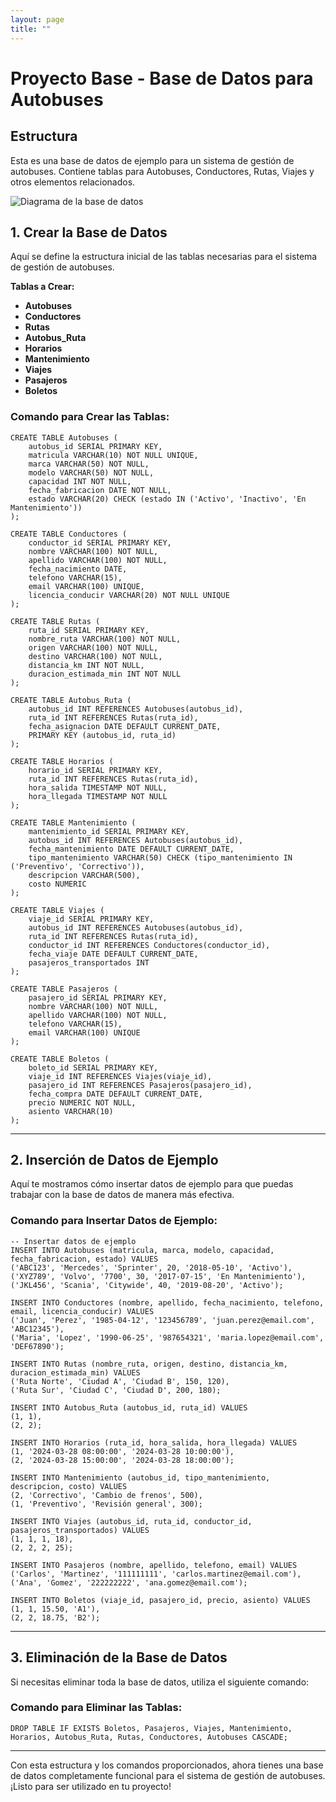 ```yaml
---
layout: page
title: ""
---
```


# **Proyecto Base - Base de Datos para Autobuses**

## **Estructura**

Esta es una base de datos de ejemplo para un sistema de gestión de autobuses. Contiene tablas para Autobuses, Conductores, Rutas, Viajes y otros elementos relacionados.

![Diagrama de la base de datos](https://i.postimg.cc/wMvxsZ1L/Screenshot-2025-03-21-at-07-39-04-Untitled-dbdiagram-io.png)

## **1. Crear la Base de Datos**

Aquí se define la estructura inicial de las tablas necesarias para el sistema de gestión de autobuses.

**Tablas a Crear:**

- **Autobuses**
- **Conductores**
- **Rutas**
- **Autobus_Ruta**
- **Horarios**
- **Mantenimiento**
- **Viajes**
- **Pasajeros**
- **Boletos**

### **Comando para Crear las Tablas:**

```postgresql
CREATE TABLE Autobuses (
    autobus_id SERIAL PRIMARY KEY,
    matricula VARCHAR(10) NOT NULL UNIQUE,
    marca VARCHAR(50) NOT NULL,
    modelo VARCHAR(50) NOT NULL,
    capacidad INT NOT NULL,
    fecha_fabricacion DATE NOT NULL,
    estado VARCHAR(20) CHECK (estado IN ('Activo', 'Inactivo', 'En Mantenimiento'))
);

CREATE TABLE Conductores (
    conductor_id SERIAL PRIMARY KEY,
    nombre VARCHAR(100) NOT NULL,
    apellido VARCHAR(100) NOT NULL,
    fecha_nacimiento DATE,
    telefono VARCHAR(15),
    email VARCHAR(100) UNIQUE,
    licencia_conducir VARCHAR(20) NOT NULL UNIQUE
);

CREATE TABLE Rutas (
    ruta_id SERIAL PRIMARY KEY,
    nombre_ruta VARCHAR(100) NOT NULL,
    origen VARCHAR(100) NOT NULL,
    destino VARCHAR(100) NOT NULL,
    distancia_km INT NOT NULL,
    duracion_estimada_min INT NOT NULL
);

CREATE TABLE Autobus_Ruta (
    autobus_id INT REFERENCES Autobuses(autobus_id),
    ruta_id INT REFERENCES Rutas(ruta_id),
    fecha_asignacion DATE DEFAULT CURRENT_DATE,
    PRIMARY KEY (autobus_id, ruta_id)
);

CREATE TABLE Horarios (
    horario_id SERIAL PRIMARY KEY,
    ruta_id INT REFERENCES Rutas(ruta_id),
    hora_salida TIMESTAMP NOT NULL,
    hora_llegada TIMESTAMP NOT NULL
);

CREATE TABLE Mantenimiento (
    mantenimiento_id SERIAL PRIMARY KEY,
    autobus_id INT REFERENCES Autobuses(autobus_id),
    fecha_mantenimiento DATE DEFAULT CURRENT_DATE,
    tipo_mantenimiento VARCHAR(50) CHECK (tipo_mantenimiento IN ('Preventivo', 'Correctivo')),
    descripcion VARCHAR(500),
    costo NUMERIC
);

CREATE TABLE Viajes (
    viaje_id SERIAL PRIMARY KEY,
    autobus_id INT REFERENCES Autobuses(autobus_id),
    ruta_id INT REFERENCES Rutas(ruta_id),
    conductor_id INT REFERENCES Conductores(conductor_id),
    fecha_viaje DATE DEFAULT CURRENT_DATE,
    pasajeros_transportados INT
);

CREATE TABLE Pasajeros (
    pasajero_id SERIAL PRIMARY KEY,
    nombre VARCHAR(100) NOT NULL,
    apellido VARCHAR(100) NOT NULL,
    telefono VARCHAR(15),
    email VARCHAR(100) UNIQUE
);

CREATE TABLE Boletos (
    boleto_id SERIAL PRIMARY KEY,
    viaje_id INT REFERENCES Viajes(viaje_id),
    pasajero_id INT REFERENCES Pasajeros(pasajero_id),
    fecha_compra DATE DEFAULT CURRENT_DATE,
    precio NUMERIC NOT NULL,
    asiento VARCHAR(10)
);
```

---

## **2. Inserción de Datos de Ejemplo**

Aquí te mostramos cómo insertar datos de ejemplo para que puedas trabajar con la base de datos de manera más efectiva.

### **Comando para Insertar Datos de Ejemplo:**

```postgresql
-- Insertar datos de ejemplo
INSERT INTO Autobuses (matricula, marca, modelo, capacidad, fecha_fabricacion, estado) VALUES
('ABC123', 'Mercedes', 'Sprinter', 20, '2018-05-10', 'Activo'),
('XYZ789', 'Volvo', '7700', 30, '2017-07-15', 'En Mantenimiento'),
('JKL456', 'Scania', 'Citywide', 40, '2019-08-20', 'Activo');

INSERT INTO Conductores (nombre, apellido, fecha_nacimiento, telefono, email, licencia_conducir) VALUES
('Juan', 'Perez', '1985-04-12', '123456789', 'juan.perez@email.com', 'ABC12345'),
('Maria', 'Lopez', '1990-06-25', '987654321', 'maria.lopez@email.com', 'DEF67890');

INSERT INTO Rutas (nombre_ruta, origen, destino, distancia_km, duracion_estimada_min) VALUES
('Ruta Norte', 'Ciudad A', 'Ciudad B', 150, 120),
('Ruta Sur', 'Ciudad C', 'Ciudad D', 200, 180);

INSERT INTO Autobus_Ruta (autobus_id, ruta_id) VALUES
(1, 1),
(2, 2);

INSERT INTO Horarios (ruta_id, hora_salida, hora_llegada) VALUES
(1, '2024-03-28 08:00:00', '2024-03-28 10:00:00'),
(2, '2024-03-28 15:00:00', '2024-03-28 18:00:00');

INSERT INTO Mantenimiento (autobus_id, tipo_mantenimiento, descripcion, costo) VALUES
(2, 'Correctivo', 'Cambio de frenos', 500),
(1, 'Preventivo', 'Revisión general', 300);

INSERT INTO Viajes (autobus_id, ruta_id, conductor_id, pasajeros_transportados) VALUES
(1, 1, 1, 18),
(2, 2, 2, 25);

INSERT INTO Pasajeros (nombre, apellido, telefono, email) VALUES
('Carlos', 'Martinez', '111111111', 'carlos.martinez@email.com'),
('Ana', 'Gomez', '222222222', 'ana.gomez@email.com');

INSERT INTO Boletos (viaje_id, pasajero_id, precio, asiento) VALUES
(1, 1, 15.50, 'A1'),
(2, 2, 18.75, 'B2');
```

---

## **3. Eliminación de la Base de Datos**

Si necesitas eliminar toda la base de datos, utiliza el siguiente comando:

### **Comando para Eliminar las Tablas:**

```postgresql
DROP TABLE IF EXISTS Boletos, Pasajeros, Viajes, Mantenimiento, Horarios, Autobus_Ruta, Rutas, Conductores, Autobuses CASCADE;
```

---

Con esta estructura y los comandos proporcionados, ahora tienes una base de datos completamente funcional para el sistema de gestión de autobuses. ¡Listo para ser utilizado en tu proyecto!
